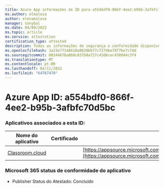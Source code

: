 ```yaml
---
title: Azure App informações de ID para a554bdf0-866f-4ee2-b95b-3afbfc70d5bc
ms.author: elmalova
author: elenamalova
manager: tonybal
ms.date: 04/09/2022
ms.topic: article
ms.service: attestation
certification_type: attested
description: Todas as informações de segurança e conformidade disponíveis para a554bdf0-866f-4ee2-b95b-3afbfc70d5bc.
ms.openlocfilehash: 3a23e77148618a8620bb77c7274be7977be7c74d
ms.sourcegitcommit: 60344676a860c837b8a727c43d6cec430044c3f4
ms.translationtype: MT
ms.contentlocale: pt-BR
ms.lasthandoff: 04/11/2022
ms.locfileid: "64767470"
---
```

# <a name="azure-app-id-a554bdf0-866f-4ee2-b95b-3afbfc70d5bc"></a>Azure App ID: a554bdf0-866f-4ee2-b95b-3afbfc70d5bc


### <a name="apps-associated-with-this-id"></a>Aplicativos associados a esta ID:
| **Nome do aplicativo** | **Certificado** | **Exibir no AppSource** |
|--------------|---------------|-----------------------|
| [Classroom.cloud](../forward/netsupportltd1595255396224.classroom_cloud.md) |  | [https://appsource.microsoft.com/product/office/netsupportltd1595255396224.classroom_cloud](https://appsource.microsoft.com/product/office/netsupportltd1595255396224.classroom_cloud) |

### <a name="microsoft-365-app-compliance-status"></a>Microsoft 365 status de conformidade do aplicativo
- Publisher Status do Atestado: Concluído
